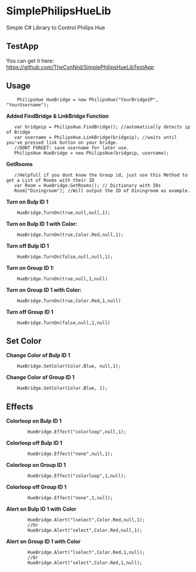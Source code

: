 # SimplePhilipsHueLib
Simple C# Library to Control Philips Hue

## TestApp
You can get it here: https://github.com/TheCynNrd/SimplePhilipsHueLibTestApp
## Usage

        PhilipsHue HueBridge = new PhilipsHue("YourBridgeIP", "YourUsername");

**Added FindBridge & LinkBridge Function**

       var bridgeip = PhilipsHue.FindBridge(); //automatically detects ip of Bridge
       var username = PhilipsHue.LinkBridge(bridgeip); //waits until you've pressed link button on your bridge.
       //DONT FORGET: save username for later use.
       PhilipsHue HueBridge = new PhilipsHue(bridgeip, username);

**GetRooms**

       //Helpfull if you dont know the Group id, just use this Method to get a List of Rooms with their ID
       var Room = HueBridge.GetRooms(); // Dictionary with IDs
       Room["Diningroom"]; //Will output the ID of Diningroom as example.
        
        

**Turn on Bulp ID 1**

        HueBridge.TurnOn(true,null,null,1);

**Turn on Bulp ID 1 with Color:**    

        HueBridge.TurnOn(true,Color.Red,null,1);

**Turn off Bulp ID 1**

        HueBridge.TurnOn(false,null,null,1);
        
**Turn on Group ID 1:**

        HueBridge.TurnOn(true,null,1,null)

**Turn on Group ID 1 with Color:**

        HueBridge.TurnOn(true,Color.Red,1,null)

**Turn off Group ID 1**

        HueBridge.TurnOn(false,null,1,null)

## Set Color
        
**Change Color of Bulp ID 1**
        
        HueBridge.SetColor(Color.Blue, null,1);

**Change Color of Group ID 1**
        
        HueBridge.SetColor(Color.Blue, 1);

## Effects

**Colorloop on Bulp ID 1**

            HueBridge.Effect("colorloop",null,1);

**Colorloop off Bulp ID 1**

            HueBridge.Effect("none",null,1);

**Colorloop on Group ID 1**

            HueBridge.Effect("colorloop",1,null);

**Colorloop off Group ID 1**

            HueBridge.Effect("none",1,null);

**Alert on Bulp ID 1 with Color**

            HueBridge.Alert("lselect",Color.Red,null,1);
            //Or
            HueBridge.Alert("select",Color.Red,null,1);

**Alert on Group ID 1 with Color**

            HueBridge.Alert("lselect",Color.Red,1,null);
            //Or
            HueBridge.Alert("select",Color.Red,1,null);
